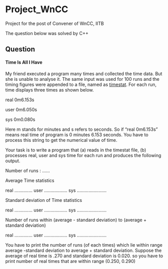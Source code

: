 # Project_WnCC
Project for the post of Convener of WnCC, IITB

The question below was solved by C++

## Question
#### Time Is All I Have

My friend executed a program many times and collected the time data. But she is unable to analyse it. The same input was used for 100 runs and the timing figures were appended to a file, named as [timestat](https://drive.google.com/file/d/1-f7EBKW43suwBTrrvaFjsFn4i70bH8Wb/view). For each run, time displays three times as shown below. 

real 0m6.153s

user 0m6.050s

sys 0m0.080s

Here m stands for minutes and s refers to seconds. So if “real 0m6.153s” means real time of program is 0 minutes 6.153 seconds. You have to process this string to get the numerical value of time.

Your task is to write a program that (a) reads in the timestat file, (b) processes real, user and sys time for each run and produces the following output. 

Number of runs : ......

Average Time statistics

real .............. user .................. sys .......................

Standard deviation of Time statistics

real .............. user .................. sys .......................

Number of runs within (average - standard deviation) to (average + standard deviation)

real .............. user .................. sys .......................

You have to print the number of runs (of each times) which lie within range average -standard deviation to average + standard deviation.
Suppose the average of real time is .270 and standard deviation is 0.020. so you have to print number of real times that are within range (0.250, 0.290) 

